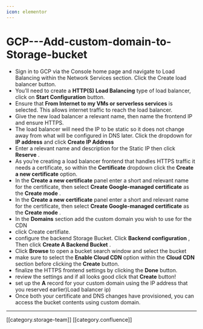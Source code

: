 ```yaml
---
icon: elementor
---
```


# GCP---Add-custom-domain-to-Storage-bucket

* Sign in to GCP via the Console home page and navigate to Load Balancing within the Network Services section. Click the Create load balancer button.
* You’ll need to create a **HTTP(S) Load Balancing** type of load balancer, click on **Start Configuration** button.
* Ensure that **From Internet to my VMs or serverless services** is selected. This allows internet traffic to reach the load balancer.
* Give the new load balancer a relevant name, then name the frontend IP and ensure HTTPS.
* The load balancer will need the IP to be static so it does not change away from what will be configured in DNS later. Click the dropdown for **IP address** and click **Create IP Address**
* Enter a relevant name and description for the Static IP then click **Reserve** .
* As you’re creating a load balancer frontend that handles HTTPS traffic it needs a certificate, so within the **Certificate** dropdown click the **Create a new certificate** option.
* In the **Create a new certificate** panel enter a short and relevant name for the certificate, then select **Create Google-managed certificate** as the **Create mode** .
* In the **Create a new certificate** panel enter a short and relevant name for the certificate, then select **Create Google-managed certificate** as the **Create mode** .
* In the **Domains** section add the custom domain you wish to use for the CDN
* click Create certifiate.
* configure the backend Storage Bucket. Click **Backend configuration** , Then click **Create A Backend Bucket** .
* Click **Browse** to open a bucket search window and select the bucket
* make sure to select the **Enable Cloud CDN** option within the **Cloud CDN** section before clicking the **Create** button.
* finalize the HTTPS frontend settings by clicking the **Done** button.
* review the settings and if all looks good click that **Create** button!
* set up the **A** record for your custom domain using the IP address that you reserved earlier)Load balancer ip)
* Once both your certificate and DNS changes have provisioned, you can access the bucket contents using custom domain.

***

\[\[category.storage-team]] \[\[category.confluence]]
